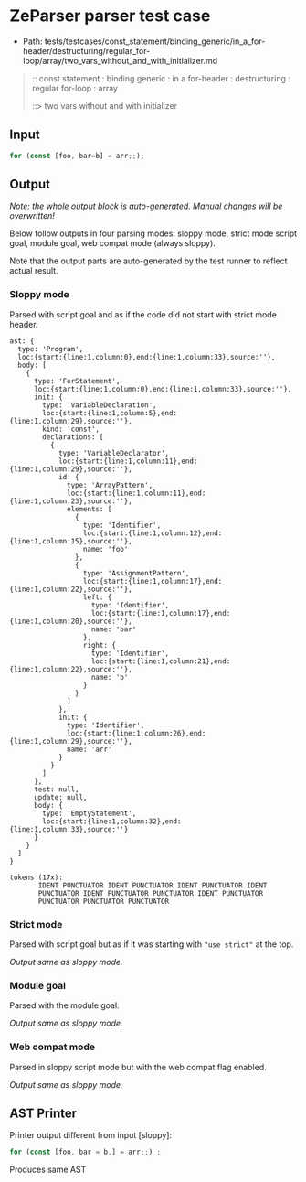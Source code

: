 # ZeParser parser test case

- Path: tests/testcases/const_statement/binding_generic/in_a_for-header/destructuring/regular_for-loop/array/two_vars_without_and_with_initializer.md

> :: const statement : binding generic : in a for-header : destructuring : regular for-loop : array
>
> ::> two vars without and with initializer

## Input

`````js
for (const [foo, bar=b] = arr;;);
`````

## Output

_Note: the whole output block is auto-generated. Manual changes will be overwritten!_

Below follow outputs in four parsing modes: sloppy mode, strict mode script goal, module goal, web compat mode (always sloppy).

Note that the output parts are auto-generated by the test runner to reflect actual result.

### Sloppy mode

Parsed with script goal and as if the code did not start with strict mode header.

`````
ast: {
  type: 'Program',
  loc:{start:{line:1,column:0},end:{line:1,column:33},source:''},
  body: [
    {
      type: 'ForStatement',
      loc:{start:{line:1,column:0},end:{line:1,column:33},source:''},
      init: {
        type: 'VariableDeclaration',
        loc:{start:{line:1,column:5},end:{line:1,column:29},source:''},
        kind: 'const',
        declarations: [
          {
            type: 'VariableDeclarator',
            loc:{start:{line:1,column:11},end:{line:1,column:29},source:''},
            id: {
              type: 'ArrayPattern',
              loc:{start:{line:1,column:11},end:{line:1,column:23},source:''},
              elements: [
                {
                  type: 'Identifier',
                  loc:{start:{line:1,column:12},end:{line:1,column:15},source:''},
                  name: 'foo'
                },
                {
                  type: 'AssignmentPattern',
                  loc:{start:{line:1,column:17},end:{line:1,column:22},source:''},
                  left: {
                    type: 'Identifier',
                    loc:{start:{line:1,column:17},end:{line:1,column:20},source:''},
                    name: 'bar'
                  },
                  right: {
                    type: 'Identifier',
                    loc:{start:{line:1,column:21},end:{line:1,column:22},source:''},
                    name: 'b'
                  }
                }
              ]
            },
            init: {
              type: 'Identifier',
              loc:{start:{line:1,column:26},end:{line:1,column:29},source:''},
              name: 'arr'
            }
          }
        ]
      },
      test: null,
      update: null,
      body: {
        type: 'EmptyStatement',
        loc:{start:{line:1,column:32},end:{line:1,column:33},source:''}
      }
    }
  ]
}

tokens (17x):
       IDENT PUNCTUATOR IDENT PUNCTUATOR IDENT PUNCTUATOR IDENT
       PUNCTUATOR IDENT PUNCTUATOR PUNCTUATOR IDENT PUNCTUATOR
       PUNCTUATOR PUNCTUATOR PUNCTUATOR
`````

### Strict mode

Parsed with script goal but as if it was starting with `"use strict"` at the top.

_Output same as sloppy mode._

### Module goal

Parsed with the module goal.

_Output same as sloppy mode._

### Web compat mode

Parsed in sloppy script mode but with the web compat flag enabled.

_Output same as sloppy mode._

## AST Printer

Printer output different from input [sloppy]:

````js
for (const [foo, bar = b,] = arr;;) ;
````

Produces same AST
